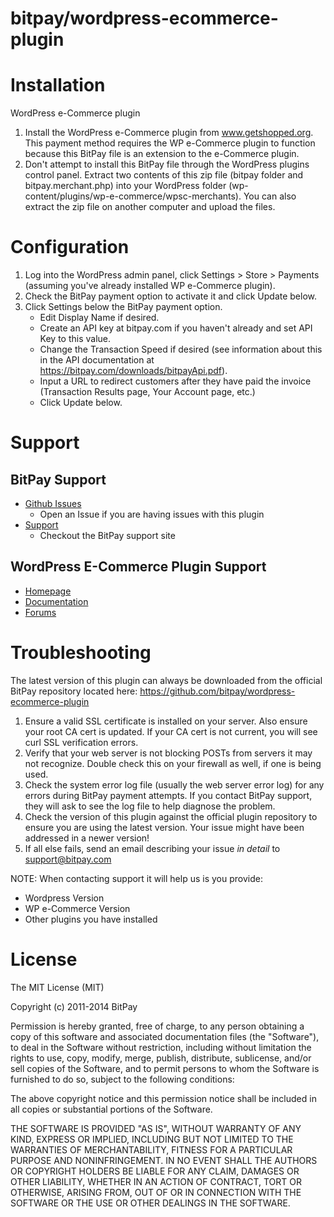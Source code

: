 bitpay/wordpress-ecommerce-plugin
===================================

# Installation

WordPress e-Commerce plugin

1. Install the WordPress e-Commerce plugin from www.getshopped.org. This payment method requires the WP e-Commerce plugin to function because this BitPay file is an extension to the e-Commerce plugin.
2. Don't attempt to install this BitPay file through the WordPress plugins control panel.  Extract two contents of this zip file (bitpay folder and bitpay.merchant.php) into your WordPress folder (wp-content/plugins/wp-e-commerce/wpsc-merchants).  You can also extract the zip file on another computer and upload the files.

# Configuration

1. Log into the WordPress admin panel, click Settings > Store > Payments (assuming you've already installed WP e-Commerce plugin).
2. Check the BitPay payment option to activate it and click Update below.
3. Click Settings below the BitPay payment option.
    * Edit Display Name if desired.
    * Create an API key at bitpay.com if you haven't already and set API Key to this value.
    * Change the Transaction Speed if desired (see information about this in the API documentation at https://bitpay.com/downloads/bitpayApi.pdf).
    * Input a URL to redirect customers after they have paid the invoice (Transaction Results page, Your Account page, etc.)
    * Click Update below.

# Support

## BitPay Support
* [Github Issues](https://github.com/bitpay/wordpress-ecommerce-plugin/issues)
  * Open an Issue if you are having issues with this plugin
* [Support](https://support.bitpay.com/)
  * Checkout the BitPay support site

## WordPress E-Commerce Plugin Support
* [Homepage](https://wordpress.org/plugins/wp-e-commerce/)
* [Documentation](http://docs.getshopped.org)
* [Forums](http://wordpress.org/support/plugin/wp-e-commerce)


# Troubleshooting

The latest version of this plugin can always be downloaded from the official BitPay
repository located here:  https://github.com/bitpay/wordpress-ecommerce-plugin

1. Ensure a valid SSL certificate is installed on your server. Also ensure your root CA cert is updated. If your CA cert is not current, you will see curl SSL verification errors.
2. Verify that your web server is not blocking POSTs from servers it may not recognize. Double check this on your firewall as well, if one is being used.
3. Check the system error log file (usually the web server error log) for any errors during BitPay payment attempts. If you contact BitPay support, they will ask to see the log file to help diagnose the problem.
4. Check the version of this plugin against the official plugin repository to ensure you are using the latest version. Your issue might have been addressed in a newer version!
5. If all else fails, send an email describing your issue *in detail* to support@bitpay.com

NOTE: When contacting support it will help us is you provide:
* Wordpress Version
* WP e-Commerce Version
* Other plugins you have installed

# License

The MIT License (MIT)

Copyright (c) 2011-2014 BitPay

Permission is hereby granted, free of charge, to any person obtaining a copy
of this software and associated documentation files (the "Software"), to deal
in the Software without restriction, including without limitation the rights
to use, copy, modify, merge, publish, distribute, sublicense, and/or sell
copies of the Software, and to permit persons to whom the Software is
furnished to do so, subject to the following conditions:

The above copyright notice and this permission notice shall be included in
all copies or substantial portions of the Software.

THE SOFTWARE IS PROVIDED "AS IS", WITHOUT WARRANTY OF ANY KIND, EXPRESS OR
IMPLIED, INCLUDING BUT NOT LIMITED TO THE WARRANTIES OF MERCHANTABILITY,
FITNESS FOR A PARTICULAR PURPOSE AND NONINFRINGEMENT. IN NO EVENT SHALL THE
AUTHORS OR COPYRIGHT HOLDERS BE LIABLE FOR ANY CLAIM, DAMAGES OR OTHER
LIABILITY, WHETHER IN AN ACTION OF CONTRACT, TORT OR OTHERWISE, ARISING FROM,
OUT OF OR IN CONNECTION WITH THE SOFTWARE OR THE USE OR OTHER DEALINGS IN
THE SOFTWARE.
